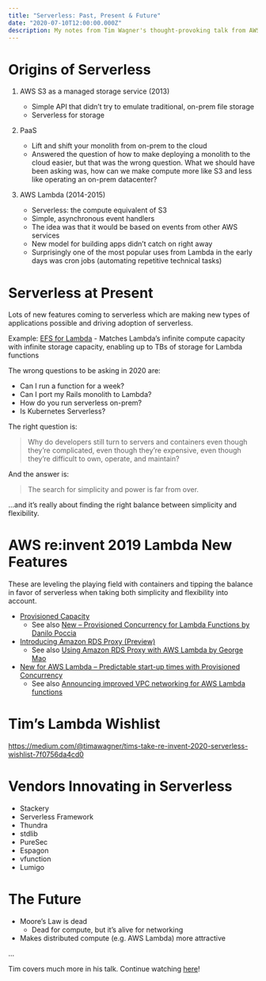 ```yaml
---
title: "Serverless: Past, Present & Future"
date: "2020-07-10T12:00:00.000Z"
description: My notes from Tim Wagner's thought-provoking talk from AWS Serverless Days 2020
---
```


# Origins of Serverless

1. AWS S3 as a managed storage service (2013)
    - Simple API that didn’t try to emulate traditional, on-prem file storage
    - Serverless for storage

1. PaaS
    - Lift and shift your monolith from on-prem to the cloud
    - Answered the question of how to make deploying a monolith to the cloud easier, but that was the wrong question. What we should have been asking was, how can we make compute more like S3 and less like operating an on-prem datacenter?

1. AWS Lambda (2014-2015)
    - Serverless: the compute equivalent of S3
    - Simple, asynchronous event handlers
    - The idea was that it would be based on events from other AWS services
    - New model for building apps didn’t catch on right away
    - Surprisingly one of the most popular uses from Lambda in the early days was cron jobs (automating repetitive technical tasks)

# Serverless at Present

Lots of new features coming to serverless which are making new types of applications possible and driving adoption of serverless.

Example: [EFS for Lambda](https://aws.amazon.com/blogs/compute/using-amazon-efs-for-aws-lambda-in-your-serverless-applications/) - Matches Lambda’s infinite compute capacity with infinite storage capacity, enabling up to TBs of storage for Lambda functions

The wrong questions to be asking in 2020 are:

- Can I run a function for a week?
- Can I port my Rails monolith to Lambda?
- How do you run serverless on-prem?
- Is Kubernetes Serverless?

The right question is:

> Why do developers still turn to servers and containers even though they’re complicated, even though they’re expensive, even though they’re difficult to own, operate, and maintain?

And the answer is:

> The search for simplicity and power is far from over.

…and it’s really about finding the right balance between simplicity and flexibility.

# AWS re:invent 2019 Lambda New Features

These are leveling the playing field with containers and tipping the balance in favor of serverless when taking both simplicity and flexibility into account.

- [Provisioned Capacity](https://aws.amazon.com/about-aws/whats-new/2019/12/aws-lambda-announces-provisioned-concurrency/)
    - See also [New – Provisioned Concurrency for Lambda Functions by Danilo Poccia](https://aws.amazon.com/blogs/aws/new-provisioned-concurrency-for-lambda-functions/)
- [Introducing Amazon RDS Proxy (Preview)](https://aws.amazon.com/about-aws/whats-new/2019/12/amazon-rds-proxy-available-in-preview/)
    - See also [Using Amazon RDS Proxy with AWS Lambda by George Mao](https://aws.amazon.com/blogs/compute/using-amazon-rds-proxy-with-aws-lambda/)
- [New for AWS Lambda – Predictable start-up times with Provisioned Concurrency](https://aws.amazon.com/blogs/compute/new-for-aws-lambda-predictable-start-up-times-with-provisioned-concurrency/)
    - See also [Announcing improved VPC networking for AWS Lambda functions](https://aws.amazon.com/blogs/compute/announcing-improved-vpc-networking-for-aws-lambda-functions/)

# Tim’s Lambda Wishlist

https://medium.com/@timawagner/tims-take-re-invent-2020-serverless-wishlist-7f0756da4cd0

# Vendors Innovating in Serverless

- Stackery
- Serverless Framework
- Thundra
- stdlib
- PureSec
- Espagon
- vfunction
- Lumigo

# The Future

- Moore’s Law is dead
    - Dead for compute, but it’s alive for networking
- Makes distributed compute (e.g. AWS Lambda) more attractive

...

Tim covers much more in his talk. Continue watching [here](https://www.youtube.com/watch?v=A1bL4pHuivU&t=336s)!
